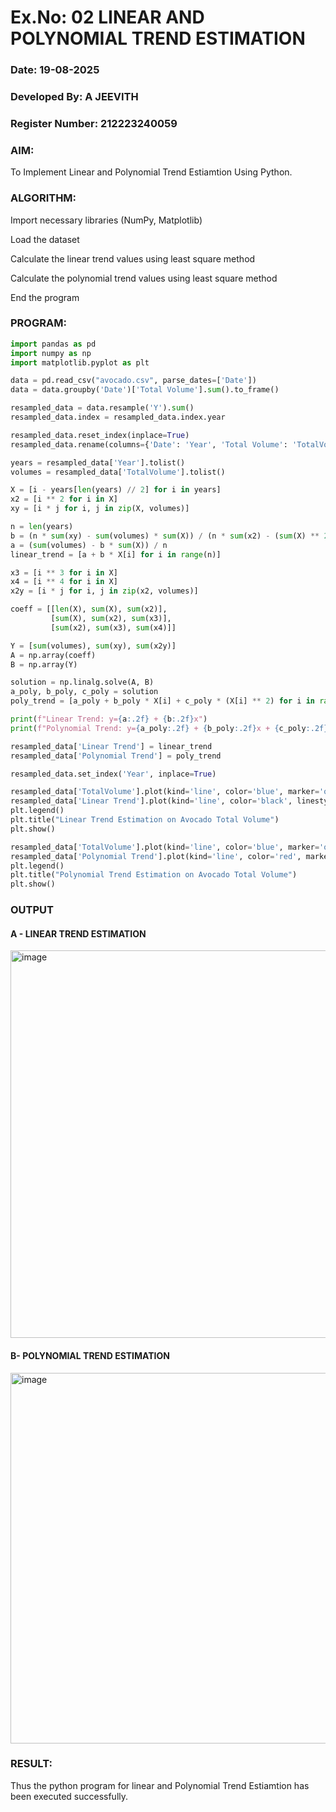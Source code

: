 # Ex.No: 02 LINEAR AND POLYNOMIAL TREND ESTIMATION
### Date: 19-08-2025
### Developed  By: A JEEVITH
### Register Number: 212223240059
### AIM:
To Implement Linear and Polynomial Trend Estiamtion Using Python.

### ALGORITHM:
Import necessary libraries (NumPy, Matplotlib)

Load the dataset

Calculate the linear trend values using least square method

Calculate the polynomial trend values using least square method

End the program
### PROGRAM:
```py
import pandas as pd
import numpy as np
import matplotlib.pyplot as plt

data = pd.read_csv("avocado.csv", parse_dates=['Date'])
data = data.groupby('Date')['Total Volume'].sum().to_frame()

resampled_data = data.resample('Y').sum()
resampled_data.index = resampled_data.index.year

resampled_data.reset_index(inplace=True)
resampled_data.rename(columns={'Date': 'Year', 'Total Volume': 'TotalVolume'}, inplace=True)

years = resampled_data['Year'].tolist()
volumes = resampled_data['TotalVolume'].tolist()

X = [i - years[len(years) // 2] for i in years]
x2 = [i ** 2 for i in X]
xy = [i * j for i, j in zip(X, volumes)]

n = len(years)
b = (n * sum(xy) - sum(volumes) * sum(X)) / (n * sum(x2) - (sum(X) ** 2))
a = (sum(volumes) - b * sum(X)) / n
linear_trend = [a + b * X[i] for i in range(n)]

x3 = [i ** 3 for i in X]
x4 = [i ** 4 for i in X]
x2y = [i * j for i, j in zip(x2, volumes)]

coeff = [[len(X), sum(X), sum(x2)],
         [sum(X), sum(x2), sum(x3)],
         [sum(x2), sum(x3), sum(x4)]]

Y = [sum(volumes), sum(xy), sum(x2y)]
A = np.array(coeff)
B = np.array(Y)

solution = np.linalg.solve(A, B)
a_poly, b_poly, c_poly = solution
poly_trend = [a_poly + b_poly * X[i] + c_poly * (X[i] ** 2) for i in range(n)]

print(f"Linear Trend: y={a:.2f} + {b:.2f}x")
print(f"Polynomial Trend: y={a_poly:.2f} + {b_poly:.2f}x + {c_poly:.2f}x²")

resampled_data['Linear Trend'] = linear_trend
resampled_data['Polynomial Trend'] = poly_trend

resampled_data.set_index('Year', inplace=True)

resampled_data['TotalVolume'].plot(kind='line', color='blue', marker='o', label='Total Volume')
resampled_data['Linear Trend'].plot(kind='line', color='black', linestyle='--', label='Linear Trend')
plt.legend()
plt.title("Linear Trend Estimation on Avocado Total Volume")
plt.show()

resampled_data['TotalVolume'].plot(kind='line', color='blue', marker='o', label='Total Volume')
resampled_data['Polynomial Trend'].plot(kind='line', color='red', marker='o', label='Polynomial Trend (Degree 2)')
plt.legend()
plt.title("Polynomial Trend Estimation on Avocado Total Volume")
plt.show()
```


### OUTPUT
#### A - LINEAR TREND ESTIMATION
<img width="768" height="620" alt="image" src="https://github.com/user-attachments/assets/4a831e6f-faee-42af-9763-f8c249690433" />


#### B- POLYNOMIAL TREND ESTIMATION
<img width="762" height="593" alt="image" src="https://github.com/user-attachments/assets/ecea9cae-8d5b-4a3f-9db4-02fd3086e92c" />


### RESULT:
Thus the python program for linear and Polynomial Trend Estiamtion has been executed successfully.
